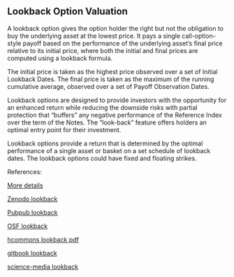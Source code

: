 ## Lookback Option Valuation
   
A lookback option gives the option holder the right but not the obligation to buy the underlying asset at the lowest price. It pays a single call-option-style payoff based on the performance of the underlying asset’s final price relative to its initial price, where both the initial and final prices are computed using a lookback formula.

The initial price is taken as the highest price observed over a set of Initial Lookback Dates. The final price is taken as the maximum of the running cumulative average, observed over a set of Payoff Observation Dates.

Lookback options are designed to provide investors with the opportunity for an enhanced return while reducing the downside risks with partial protection that “buffers” any negative performance of the Reference Index over the term of the Notes. The “look-back” feature offers holders an optimal entry point for their investment.

Lookback options provide a return that is determined by the optimal performance of a single asset or basket on a set schedule of lookback dates. The lookback options could have fixed and
floating strikes.



References:
   
[More details](./EqLookback-10.pdf)     
   
[Zenodo lookback](https://zenodo.org/record/5759630/files/Zenodo-EqLookback.pdf)
   
[Pubpub lookback](https://david.pubpub.org/pub/1v149gwd/release/1)
   
[OSF lookback](https://osf.io/my7zq/download)

[hcommons lookback pdf](https://hcommons.org/deposits/download/hc:38392/CONTENT/eqlookback-10.pdf)  

[gitbook lookback](https://deripricing.gitbook.io/lookback-option-valuation/)

[science-media lookback](https://science-media.org/userfiles/1020/presentations/1020_presentation_507.pdf)